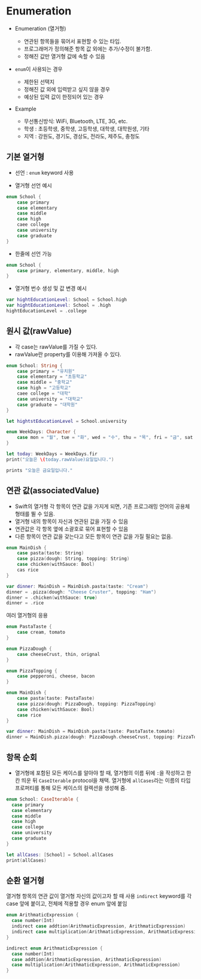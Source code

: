 # Enumeration

* Enumeration (열거형)
	* 연관된 항목들을 묶어서 표현할 수 있는 타입. 
	* 프로그래머가 정의해준 항목 값 외에는 추가/수정이 불가함. 
	* 정해진 값만 열거형 값에 속할 수 있음

* `enum`이 사용되는 경우
	* 제한된 선택지
	* 정해진 값 외에 입력받고 싶지 않을 경우
	* 예상된 입력 값이 한정되어 있는 경우
 
* Example
	* 무선통신방식: WiFi, Bluetooth, LTE, 3G, etc.
	* 학생 : 초등학생, 중학생, 고등학생, 대학생, 대학원생, 기타
	* 지역 : 강원도, 경기도, 경상도, 전라도, 제주도, 충청도

## 기본 열거형

* 선언 : `enum` keyword 사용

* 열거형 선언 예시

```Swift
enum School {
	case primary
	case elementary
	case middle
	case high
	caee college
	case university
	case graduate
}
```

* 한줄에 선언 가능

```Swift
enum School {
	case primary, elementary, middle, high
}
```

* 열거형 번수 생성 및 값 변경 예시

```Swift
var hightEducationLevel: School = School.high
var hightEducationLevel: School = .high
hightEducationLevel = .college
```

## 원시 값(rawValue)

* 각 case는 rawValue를 가질 수 있다.
* rawValue란 property를 이용해 가져올 수 있다.

```Swift
enum School: String {
	case primary = "유치원"
	case elementary = "초등학교"
	case middle = "중학교"
	case high = "고등학교"
	caee college = "대학"
	case university = "대학교"
	case graduate = "대학원"
}

let hightstEducationLevel = School.university

enum WeekDays: Character {
	case mon = "월", tue = "화", wed = "수", thu = "목", fri = "금", sat = "토", sun = "일"
}

let today: WeekDays = WeekDays.fir
print("오늘은 \(today.rawValue)요일입니다.")

prints "오늘은 금요일입니다."
```

## 연관 값(associatedValue)

* Swift의 열거형 각 항목이 연관 값을 가지게 되면, 기존 프로그래밍 언어의 공용체 형태를 뛸 수 있음.
* 열거형 내의 항목이 자신과 연관된 값을 가질 수 있음
* 연관값은 각 항목 옆에 소괄호로 묶어 표현할 수 있음
* 다른 항목이 연관 값을 갖는다고 모든 항목이 연관 값을 가질 필요는 없음.

```Swift
enum MainDish {
	case pasta(taste: String)
	case pizza(dough: String, topping: String)
	case chicken(withSauce: Bool)
	cas rice
}

var dinner: MainDish = MainDish.pasta(taste: "Cream")
dinner = .pizza(dough: "Cheese Cruster", topping: "Ham")
dinner = .chicken(withSauce: true)
dinner = .rice
```

여러 열거형의 응용

```Swift
enum PastaTaste {
	case cream, tomato
}

enum PizzaDough {
	case cheeseCrust, thin, orignal
}

enum PizzaTopping {
	case pepperoni, cheese, bacon
}

enum MainDish {
	case pasta(taste: PastaTaste)
	case pizza(dough: PizzaDough, topping: PizzaTopping)
	case chicken(withSauce: Bool)
	case rice
}

var dinner: MainDish = MainDish.pasta(taste: PastaTaste.tomato)
dinner = MainDish.pizza(dough: PizzaDough.cheeseCrust, topping: PizzaTopping.bacon)
```

## 항목 순회

* 열거형에 포함된 모든 케이스를 알아야 할 때, 열거형의 이름 뒤에 `:`을 작성하고 한 칸 띄운 뒤 `CaseIterable` protocol을 채택. 열거형에 `allCases`라는 이름의 타입 프로퍼티를 통해 모든 케이스의 컬렉션을 생성해 줌.

```Swift
enum School: CaseIterable {
  case primary
  case elementary
  case middle
  case high
  case college
  case university
  case graduate
}

let allCases: [School] = School.allCases
print(allCases)
```

## 순환 열거형

열거형 항목의 연관 값이 열거형 자신의 값이고자 할 때 사용
`indirect` keyword를 각 case 앞에 붙이고, 전체에 적용할 경우 enum 앞에 붙임

```Swift
enum ArithmaticExpression {
  case number(Int)
  indirect case addtion(ArithmaticExpression, ArithmaticExpression)
  indirect case multiplication(ArithmaticExpression, ArithmaticExpression)
}

indirect enum ArithmaticExpression {
  case number(Int)
  case addtion(ArithmaticExpression, ArithmaticExpression)
  case multiplication(ArithmaticExpression, ArithmaticExpression)
}
```


























